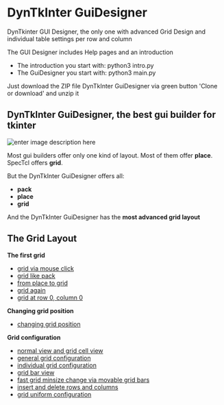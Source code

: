 # **DynTkInter GuiDesigner**

DynTkinter GUI Designer, the only one with advanced Grid Design
and individual table settings per row and column

The GUI Designer includes Help pages and an introduction

- The introduction you start with: python3 intro.py
- The GuiDesigner you start with: python3 main.py

Just download the ZIP file DynTkInter GuiDesigner via green button 'Clone or download' and unzip it

**DynTkInter GuiDesigner, the best gui builder for tkinter**
----------------------

![enter image description here](https://www2.pic-upload.de/img/33627507/guidesigner_new.gif)

Most gui builders offer only one kind of layout.
Most of them offer **place**.
SpecTcl offers **grid**.

But the DynTkInter GuiDesigner offers all:

 - **pack**
 - **place**
 - **grid**

And the DynTkInter GuiDesigner has the **most advanced grid layout**

The Grid Layout
---------------

**The first grid**

 - [grid via mouse click](https://github.com/AlfonsMittelmeyer/python-gui-messaging/wiki/grid-via-mouse-click/%22grid%20via%20mouse%20click%22)
 - [grid like pack](https://github.com/AlfonsMittelmeyer/python-gui-messaging/wiki/grid-like-pack/%22grid%20like%20pack%22)
 - [from place to grid](https://github.com/AlfonsMittelmeyer/python-gui-messaging/wiki/from-place-to-grid/%22from%20place%20to%20grid%22)
 - [grid again](https://github.com/AlfonsMittelmeyer/python-gui-messaging/wiki/grid-again)
 - [grid at row 0, column 0](https://github.com/AlfonsMittelmeyer/python-gui-messaging/wiki/grid-at-row-0,-column-0)

**Changing grid position**

 - [changing grid position](https://github.com/AlfonsMittelmeyer/python-gui-messaging/wiki/Changing-Grid-Position)

**Grid configuration**

 - [normal view and grid cell view](https://github.com/AlfonsMittelmeyer/python-gui-messaging/wiki/normal-view-and-grid-cell-view)
 - [general grid configuration](https://github.com/AlfonsMittelmeyer/python-gui-messaging/wiki/general-grid-configuration)
 - [individual grid configuration](https://github.com/AlfonsMittelmeyer/python-gui-messaging/wiki/individual-grid-configuraton)
 - [grid bar view](https://github.com/AlfonsMittelmeyer/python-gui-messaging/wiki/grid-bar-view)
 - [fast grid minsize change via movable grid bars](https://github.com/AlfonsMittelmeyer/python-gui-messaging/wiki/fast-grid-minsize-change-via-movable-grid-bars)
 - [insert and delete rows and columns](https://github.com/AlfonsMittelmeyer/python-gui-messaging/wiki/insert-and-delete-rows-and-columns)
 - [grid uniform configuration](https://github.com/AlfonsMittelmeyer/python-gui-messaging/wiki/grid-uniform-configuration)



